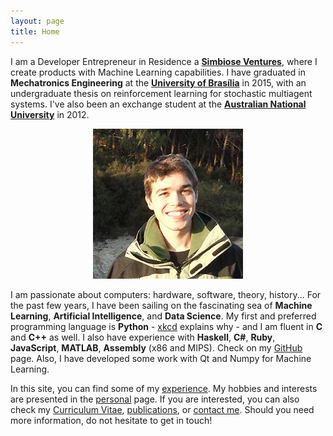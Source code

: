 ```yaml
---
layout: page
title: Home
---
```


I am a Developer Entrepreneur in Residence a [**Simbiose Ventures**](http://www.simbioseventures.com), where I create products with Machine Learning capabilities. I have graduated in **Mechatronics Engineering** at the [**University of Brasília**](http://www.unb.br) in 2015, with an undergraduate thesis on reinforcement learning for stochastic multiagent systems. I've also been an exchange student at the [**Australian National University**](http://www.anu.edu.au) in 2012.

<center><img src="/assets/images/me.jpg"></center>

I am passionate about computers: hardware, software, theory, history... For the past few years, I have been sailing on the fascinating sea of **Machine Learning**, **Artificial Intelligence**, and **Data Science**. My first and preferred programming language is **Python** - [xkcd](http://xkcd.com/353) explains why - and I am fluent in **C** and **C++** as well. I also have experience with **Haskell**, **C#**, **Ruby**, **JavaScript**, **MATLAB**, **Assembly** (x86 and MIPS). Check on my [GitHub](http://github.com/matheusportela/) page. Also, I have developed some work with Qt and Numpy for Machine Learning.

In this site, you can find some of my [experience](/experience). My hobbies and interests are presented in the [personal](/personal) page. If you are interested, you can also check my [Curriculum Vitae](/curriculum), [publications](/publications), or [contact me](contact). Should you need more information, do not hesitate to get in touch!
